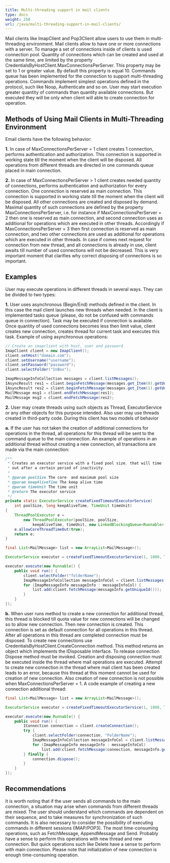 ```yaml
---
title: Multi-threading support in mail clients
type: docs
weight: 250
url: /java/multi-threading-support-in-mail-clients/
---
```



Mail clients like ImapClient and Pop3Client allow users to use them in multi-threading environment. Mail clients allow to have one or more connections with a server. To manage a set of connections inside of clients is used connection pool. Quantity of connections which can be created and used at the same time, are limited by the property CredentialsByHostClient.MaxConnectionsPerServer. This property may be set to 1 or greater value. By default this property is equal 10. Commands queue has been implemented for the connection to support multi-threading operations. Commands implement simplest operations defined in the protocol, such like Noop, Authenticate and so on. User may start execution greater quantity of commands than quantity available connections. But executed they will be only when client will able to create connection for operation.
## **Methods of Using Mail Clients in Multi-Threading Environment**
Email clients have the following behavior:

**1.** In case of MaxConnectionsPerServer = 1 client creates 1 connection, performs authentication and authorization. This connection is supported in working state till the moment when the client will be disposed. All operations from different threads are directed in one commands queue placed in main connection.

**2.** In case of MaxConnectionsPerServer > 1 client creates needed quantity of connections, performs authentication and authorization for every connection. One connection is reserved as main connection. This connection is supported in working state till the moment when the client will be disposed. All other connections are created and disposed by demand. Maximal quantity of such connections are defined by the property MaxConnectionsPerServer, i.e. for instance if MaxConnectionsPerServer = 2 then one is reserved as main connection, and second connection uses as additional for operations which are executed in other threads. Accordingly if MaxConnectionsPerServer = 3 then first connection is reserved as main connection, and two other connections are used as additional for operations which are executed in other threads. In case if comes next request for connection from new thread, and all connections is already in use, client awaits till number of used connections will not be decreased. This is very important moment that clarifies why correct disposing of connections is so important.
## **Examples**
User may execute operations in different threads in several ways. They can be divided to two types:

**1.** User uses asynchronous (Begin/End) methods defined in the client. In this case the mail client launches new threads when needed. In the client is implemented tasks queue (please, do not be confused with commands queue in connection). Task may be executed if connection is available. Once quantity of used connections becomes less then limit value, client creates new connection, creates thread for current task and executes this task. Example of using asynchronous operations:



~~~Java
// Create an imapclient with host, user and password
ImapClient client = new ImapClient();
client.setHost("domain.com");
client.setUsername("username");
client.setPassword("password");
client.selectFolder("InBox");

ImapMessageInfoCollection messages = client.listMessages();
IAsyncResult res1 = client.beginFetchMessage(messages.get_Item(0).getUniqueId());
IAsyncResult res2 = client.beginFetchMessage(messages.get_Item(1).getUniqueId());
MailMessage msg1 = client.endFetchMessage(res1);
MailMessage msg2 = client.endFetchMessage(res2);
~~~



**2.** User may create threads using such objects as Thread, ExecutorService or any other objects for this purpose intended. Also user may use threads created in third-party code. During this client has two models of behavior

**a.** If the user has not taken the creation of additional connections for operations in the thread, all operations for this thread will be sent to the command queue to the main connection. An example of operations in an additional thread without creating a new connection, all transactions are made via the main connection:



~~~Java
/**
 * Creates an executor service with a fixed pool size, that will time 
 * out after a certain period of inactivity.
 * 
 * @param poolSize The core- and maximum pool size
 * @param keepAliveTime The keep alive time
 * @param timeUnit The time unit
 * @return The executor service
 */
private static ExecutorService createFixedTimeoutExecutorService(
    int poolSize, long keepAliveTime, TimeUnit timeUnit)
{
    ThreadPoolExecutor e = 
        new ThreadPoolExecutor(poolSize, poolSize,
            keepAliveTime, timeUnit, new LinkedBlockingQueue<Runnable>());
    e.allowCoreThreadTimeOut(true);
    return e;
}

final List<MailMessage> list = new ArrayList<MailMessage>();

ExecutorService executor = createFixedTimeoutExecutorService(1, 1000, TimeUnit.MILLISECONDS);

executor.execute(new Runnable() {
    public void run() {
        client.selectFolder("folderName");
        ImapMessageInfoCollection messageInfoCol = client.listMessages();
        for (ImapMessageInfo messageInfo : messageInfoCol) {
            list.add(client.fetchMessage(messageInfo.getUniqueId()));
        }
    }
});
~~~



**b.** When user runs method to create a new connection for additional thread, this thread is blocked till quota value for new connections will be changed so to allow new connection. Then new connection is created. This connection is set as default connection for all operations in this thread. After all operations in this thread are completed connection must be disposed. To create new connections use CredentialsByHostClient.CreateConnection method. This method returns an object which implements the IDisposable interface. To release connection Dispose method must be invoked. Creation and disposing connection must be executed inside the thread where mail operations are executed. Attempt to create new connection in the thread where mail client has been created leads to an error, because this thread at this moment cannot be used for creation of new connection. Also creation of new connection is not possible when MaxConnectionsPerServer = 1. A code example of creating a new connection additional thread:


~~~Java
final List<MailMessage> list = new ArrayList<MailMessage>();

ExecutorService executor = createFixedTimeoutExecutorService(1, 1000, TimeUnit.MILLISECONDS);

executor.execute(new Runnable() {
    public void run() {
        IConnection connection = client.createConnection();
        try {
            client.selectFolder(connection, "FolderName");
            ImapMessageInfoCollection messageInfoCol = client.listMessages(connection);
            for (ImapMessageInfo messageInfo : messageInfoCol)
                list.add(client.fetchMessage(connection, messageInfo.getUniqueId()));
        } finally {
            connection.dispose();
        }
    }
});
~~~
## **Recommendations**
It is worth noting that if the user sends all commands to the main connection, a situation may arise when commands from different threads are mixed. The user should understand which commands are dependent on their sequence, and to take measures for synchronization of such commands. It is also necessary to consider the possibility of executing commands in different sessions (IMAP/POP3). The most time-consuming operations, such as FetchMessage, AppendMessage and Send. Probably have a sense to perform this operations with new thread and new connection. But quick operations such like Delete have a sense to perform with main connection. Please note that initialization of new connection is enough time-consuming operation.
